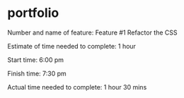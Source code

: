 # portfolio
Number and name of feature: Feature #1 Refactor the CSS

Estimate of time needed to complete: 1 hour

Start time: 6:00 pm

Finish time: 7:30 pm

Actual time needed to complete: 1 hour 30 mins
